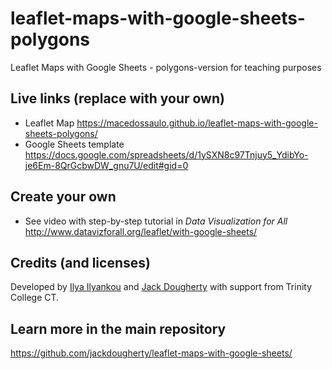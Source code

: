 # leaflet-maps-with-google-sheets-polygons
Leaflet Maps with Google Sheets - polygons-version for teaching purposes

## Live links (replace with your own)
- Leaflet Map https://macedossaulo.github.io/leaflet-maps-with-google-sheets-polygons/
- Google Sheets template https://docs.google.com/spreadsheets/d/1ySXN8c97Tnjuy5_YdibYo-je6Em-8QrGcbwDW_gnu7U/edit#gid=0

## Create your own
- See video with step-by-step tutorial in *Data Visualization for All* http://www.datavizforall.org/leaflet/with-google-sheets/

## Credits (and licenses)
Developed by [Ilya Ilyankou](https://github.com/ilyankou) and [Jack Dougherty](https://github.com/jackdougherty) with support from Trinity College CT.

## Learn more in the main repository
https://github.com/jackdougherty/leaflet-maps-with-google-sheets/
